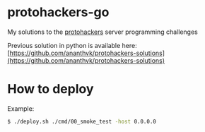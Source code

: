 # protohackers-go

My solutions to the [protohackers](https://protohackers.com/) server programming challenges

Previous solution in python is available here: [https://github.com/ananthvk/protohackers-solutions](https://github.com/ananthvk/protohackers-solutions)

# How to deploy

Example:

```bash
$ ./deploy.sh ./cmd/00_smoke_test -host 0.0.0.0
```